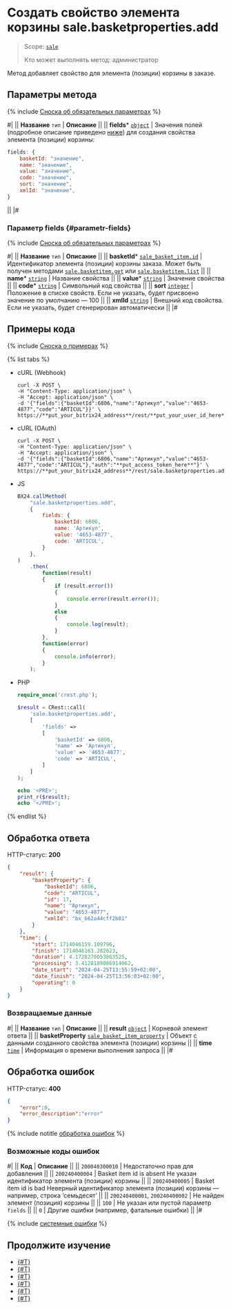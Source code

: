 # Создать свойство элемента корзины sale.basketproperties.add

> Scope: [`sale`](../../scopes/permissions.md)
>
> Кто может выполнять метод: администратор

Метод добавляет свойство для элемента (позиции) корзины в заказе.

## Параметры метода

{% include [Сноска об обязательных параметрах](../../../_includes/required.md) %}

#|
|| **Название**
`тип` | **Описание** ||
|| **fields***
[`object`](../../data-types.md) | Значения полей (подробное описание приведено [ниже](#parametr-fields)) для создания свойства элемента (позиции) корзины:

```js
fields: {
    basketId: "значение",
    name: "значение",
    value: "значение",
    code: "значение",
    sort: "значение",
    xmlId: "значение",
}
```
 ||
|#

### Параметр fields {#parametr-fields}

{% include [Сноска об обязательных параметрах](../../../_includes/required.md) %}

#|
|| **Название**
`тип` | **Описание** ||
|| **basketId***
[`sale_basket_item.id`](../data-types.md) | Идентификатор элемента (позиции) корзины заказа.
Может быть получен методами [`sale.basketitem.get`](../basket-item/sale-basket-item-get.md) или [`sale.basketitem.list`](../basket-item/sale-basket-item-list.md) ||
|| **name***
[`string`](../../data-types.md) | Название свойства ||
|| **value***
[`string`](../../data-types.md) | Значение свойства ||
|| **code***
[`string`](../../data-types.md) | Символьный код свойства ||
|| **sort**
[`integer`](../../data-types.md) | Положение в списке свойств.
Если не указать, будет присвоено значение по умолчанию — 100 ||
|| **xmlId**
[`string`](../../data-types.md) | Внешний код свойства.
Если не указать, будет сгенерирован автоматически ||
|#

## Примеры кода

{% include [Сноска о примерах](../../../_includes/examples.md) %}

{% list tabs %}

- cURL (Webhook)

    ```http
    curl -X POST \
    -H "Content-Type: application/json" \
    -H "Accept: application/json" \
    -d '{"fields":{"basketId":6806,"name":"Артикул","value":"4653-4877","code":"ARTICUL"}}' \
    https://**put_your_bitrix24_address**/rest/**put_your_user_id_here**/**put_your_webbhook_here**/sale.basketproperties.add
    ```

- cURL (OAuth)

    ```http
    curl -X POST \
    -H "Content-Type: application/json" \
    -H "Accept: application/json" \
    -d '{"fields":{"basketId":6806,"name":"Артикул","value":"4653-4877","code":"ARTICUL"},"auth":"**put_access_token_here**"}' \
    https://**put_your_bitrix24_address**/rest/sale.basketproperties.add
    ```

- JS

    ```js
    BX24.callMethod(
        "sale.basketproperties.add",
        {
            fields: {
                basketId: 6806,
                name: 'Артикул',
                value: '4653-4877',
                code: 'ARTICUL',
            }
        },
    )
        .then(
            function(result)
            {
                if (result.error())
                {
                    console.error(result.error());
                }
                else
                {
                    console.log(result);
                }
            },
            function(error)
            {
                console.info(error);
            }
        );
    ```

- PHP

    ```php
    require_once('crest.php');

    $result = CRest::call(
        'sale.basketproperties.add',
        [
            'fields' =>
            [
                'basketId' => 6806,
                'name' => 'Артикул',
                'value' => '4653-4877',
                'code' => 'ARTICUL',
            ]
        ]
    );

    echo '<PRE>';
    print_r($result);
    echo '</PRE>';
    ```

{% endlist %}

## Обработка ответа

HTTP-статус: **200**

```json
{
    "result": {
        "basketProperty": {
            "basketId": 6806,
            "code": "ARTICUL",
            "id": 17,
            "name": "Артикул",
            "value": "4653-4877",
            "xmlId": "bx_662a44cff2b81"
        }
    },
    "time": {
        "start": 1714046159.109796,
        "finish": 1714046163.282623,
        "duration": 4.1728270053863525,
        "processing": 3.4128189086914062,
        "date_start": "2024-04-25T13:55:59+02:00",
        "date_finish": "2024-04-25T13:56:03+02:00",
        "operating": 0
    }
}
```

### Возвращаемые данные

#|
|| **Название**
`тип` | **Описание** ||
|| **result**
[`object`](../../data-types.md) | Корневой элемент ответа ||
|| **basketProperty**
[`sale_basket_item_property`](../data-types.md#sale_basket_item_property) | Объект с данными созданного свойства элемента (позиции) корзины ||
|| **time**
[`time`](../../data-types.md) | Информация о времени выполнения запроса ||
|#

## Обработка ошибок

HTTP-статус: **400**

```json
{
    "error":0,
    "error_description":"error"
}
```

{% include notitle [обработка ошибок](../../../_includes/error-info.md) %}

### Возможные коды ошибок

#|
|| **Код** | **Описание** ||
|| `200040300010` | Недостаточно прав для добавления ||
|| `200240400004` | Basket item id is absent
Не указан идентификатор элемента (позиции) корзины ||
|| `200240400005` | Basket item id is bad
Неверный идентификатор элемента (позиции) корзины — например, строка ‘семьдесят’ ||
|| `200240400001`, `200240400002` | Не найден элемент (позиция) корзины ||
|| `100` | Не указан или пустой параметр `fields` ||
|| `0` | Другие ошибки (например, фатальные ошибки) ||
|#

{% include [системные ошибки](../../../_includes/system-errors.md) %}

## Продолжите изучение

- [{#T}](./index.md)
- [{#T}](./sale-basket-properties-update.md)
- [{#T}](./sale-basket-properties-get.md)
- [{#T}](./sale-basket-properties-list.md)
- [{#T}](./sale-basket-properties-delete.md)
- [{#T}](./sale-basket-properties-get-fields.md)